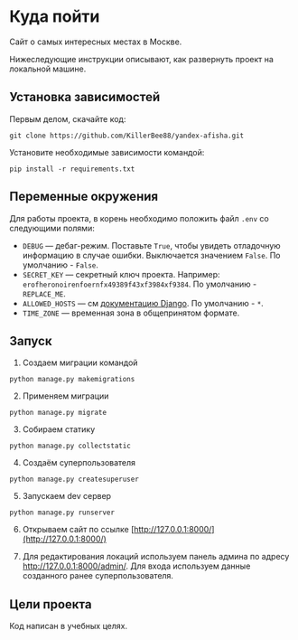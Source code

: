 # Куда пойти

Сайт о самых интересных местах в Москве.

Нижеследующие инструкции описывают, как развернуть проект на локальной машине.

## Установка зависимостей
Первым делом, скачайте код:
``` 
git clone https://github.com/KillerBee88/yandex-afisha.git
```
Установите необходимые зависимости командой:
```
pip install -r requirements.txt
```

## Переменные окружения

Для работы проекта, в корень необходимо положить файл `.env` со следующими полями:

- `DEBUG` — дебаг-режим. Поставьте `True`, чтобы увидеть отладочную информацию в случае ошибки. Выключается значением `False`. По умолчанию - `False`.
- `SECRET_KEY` — секретный ключ проекта. Например: `erofheronoirenfoernfx49389f43xf3984xf9384`. По умолчанию - `REPLACE_ME`.
- `ALLOWED_HOSTS` — см [документацию Django](https://docs.djangoproject.com/en/3.1/ref/settings/#allowed-hosts). По умолчанию - `*`.
- `TIME_ZONE` — временная зона в общепринятом формате.


## Запуск

1. Создаем миграции командой
```shell
python manage.py makemigrations
```

2. Применяем миграции
```shell
python manage.py migrate
```

3. Собираем статику
```shell
python manage.py collectstatic
```

4. Создаём суперпользователя

```shell
python manage.py createsuperuser
```

5. Запускаем dev сервер
```shell
python manage.py runserver
```

6. Открываем сайт по ссылке [http://127.0.0.1:8000/](http://127.0.0.1:8000/)

7. Для редактирования локаций используем панель админа по адресу http://127.0.0.1:8000/admin/. Для входа используем данные созданного ранее суперпользователя. 



## Цели проекта

Код написан в учебных целях.